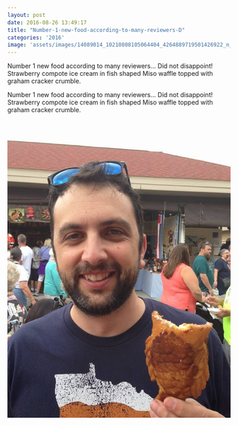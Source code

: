 ```yaml
---
layout: post
date: 2016-08-26 13:49:17
title: "Number-1-new-food-according-to-many-reviewers-D"
categories: '2016'
image: 'assets/images/14089014_10210808105064404_4264889719501426922_n_10210808105064404.jpg'
---
```


Number 1 new food according to many reviewers... Did not disappoint! Strawberry compote ice cream in fish shaped Miso waffle topped with graham cracker crumble.

Number 1 new food according to many reviewers... Did not disappoint! Strawberry compote ice cream in fish shaped Miso waffle topped with graham cracker crumble.

[![image](/assets/images/14089014_10210808105064404_4264889719501426922_n_10210808105064404.jpg)](/assets/images/14089014_10210808105064404_4264889719501426922_n_10210808105064404.jpg)

